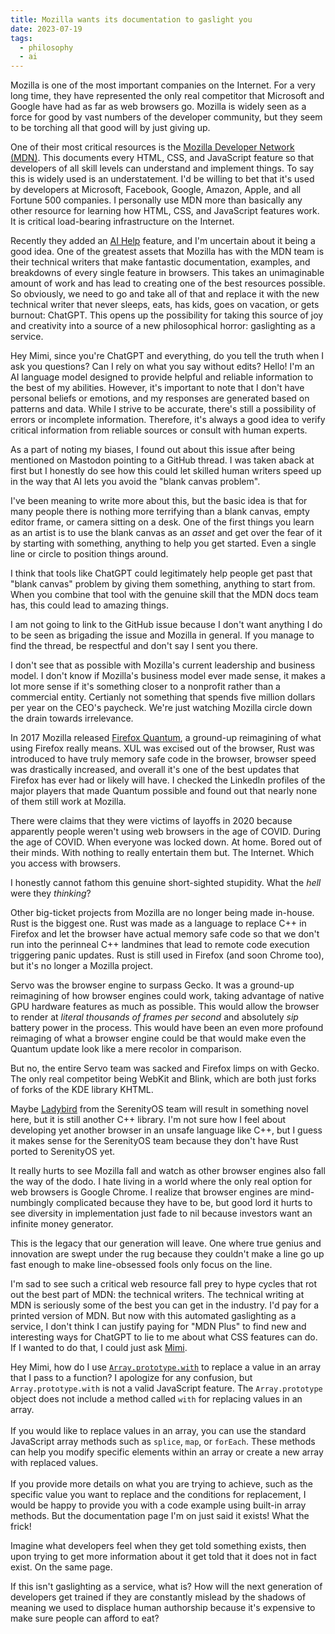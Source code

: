 ```yaml
---
title: Mozilla wants its documentation to gaslight you
date: 2023-07-19
tags:
  - philosophy
  - ai
---
```


<xeblog-hero ai="SCMix+Tanuki" file="bad-trip" prompt="A blue-haired foxgirl stands in front of a campfire while camping in winter, with snow covering the tips of the trees."></xeblog-hero>

Mozilla is one of the most important companies on the Internet. For a
very long time, they have represented the only real competitor that
Microsoft and Google have had as far as web browsers go. Mozilla is
widely seen as a force for good by vast numbers of the developer
community, but they seem to be torching all that good will by just
giving up.

One of their most critical resources is the [Mozilla Developer Network
(MDN)](https://developer.mozilla.org/en-US/). This documents every
HTML, CSS, and JavaScript feature so that developers of all skill
levels can understand and implement things. To say this is widely used
is an understatement. I'd be willing to bet that it's used by
developers at Microsoft, Facebook, Google, Amazon, Apple, and all
Fortune 500 companies. I personally use MDN more than basically any
other resource for learning how HTML, CSS, and JavaScript features
work. It is critical load-bearing infrastructure on the Internet.

Recently they added an [AI
Help](https://developer.mozilla.org/en-US/plus/ai-help) feature, and
I'm uncertain about it being a good idea. One of the greatest assets
that Mozilla has with the MDN team is their technical writers that
make fantastic documentation, examples, and breakdowns of every single
feature in browsers. This takes an unimaginable amount of work and has
lead to creating one of the best resources possible. So obviously, we
need to go and take all of that and replace it with the new technical
writer that never sleeps, eats, has kids, goes on vacation, or gets
burnout: ChatGPT. This opens up the possibility for taking this source
of joy and creativity into a source of a new philosophical horror:
gaslighting as a service.

<xeblog-conv name="Aoi" mood="grin">Hey Mimi, since you're ChatGPT and
everything, do you tell the truth when I ask you questions? Can I rely
on what you say without edits?</xeblog-conv>
<xeblog-conv name="Mimi" mood="think">Hello! I'm an AI language model
designed to provide helpful and reliable information to the best of my
abilities. However, it's important to note that I don't have personal
beliefs or emotions, and my responses are generated based on patterns
and data. While I strive to be accurate, there's still a possibility
of errors or incomplete information. Therefore, it's always a good
idea to verify critical information from reliable sources or consult
with human experts.</xeblog-conv>

As a part of noting my biases, I found out about this issue after
being mentioned on Mastodon pointing to a GitHub thread. I was taken
aback at first but I honestly do see how this could let skilled human
writers speed up in the way that AI lets you avoid the "blank canvas
problem".

I've been meaning to write more about this, but the basic idea is that
for many people there is nothing more terrifying than a blank canvas,
empty editor frame, or camera sitting on a desk. One of the first
things you learn as an artist is to use the blank canvas as an _asset_
and get over the fear of it by starting with something, anything to
help you get started. Even a single line or circle to position things
around.

I think that tools like ChatGPT could legitimately help people get
past that "blank canvas" problem by giving them something, anything to
start from. When you combine that tool with the genuine skill that the
MDN docs team has, this could lead to amazing things.

<xeblog-conv name="Cadey" mood="coffee">I am not going to link to the
GitHub issue because I don't want anything I do to be seen as
brigading the issue and Mozilla in general. If you manage to find the
thread, be respectful and don't say I sent you there.</xeblog-conv>

I don't see that as possible with Mozilla's current leadership and
business model. I don't know if Mozilla's business model ever made
sense, it makes a lot more sense if it's something closer to a
nonprofit rather than a commercial entity. Certianly not something
that spends five million dollars per year on the CEO's paycheck. We're
just watching Mozilla circle down the drain towards irrelevance.

In 2017 Mozilla released [Firefox
Quantum](https://blog.mozilla.org/en/mozilla/introducing-firefox-quantum/),
a ground-up reimagining of what using Firefox really means. XUL was
excised out of the browser, Rust was introduced to have truly memory
safe code in the browser, browser speed was drastically increased, and
overall it's one of the best updates that Firefox has ever had or
likely will have. I checked the LinkedIn profiles of the major players
that made Quantum possible and found out that nearly none of them
still work at Mozilla.

There were claims that they were victims of layoffs in 2020 because
apparently people weren't using web browsers in the age of COVID.
During the age of COVID. When everyone was locked down. At home. Bored
out of their minds. With nothing to really entertain them but. The
Internet. Which you access with browsers.

<xeblog-conv name="Cadey" mood="facepalm">I honestly cannot fathom
this genuine short-sighted stupidity. What the _hell_ were they
_thinking_?</xeblog-conv>

Other big-ticket projects from Mozilla are no longer being made
in-house. Rust is the biggest one. Rust was made as a language to
replace C++ in Firefox and let the browser have actual memory safe
code so that we don't run into the perinneal C++ landmines that lead
to remote code execution triggering panic updates. Rust is still used
in Firefox (and soon Chrome too), but it's no longer a Mozilla
project.

Servo was the browser engine to surpass Gecko. It was a ground-up
reimagining of how browser engines could work, taking advantage of
native GPU hardware features as much as possible. This would allow the
browser to render at _literal thousands of frames per second_ and
absolutely _sip_ battery power in the process. This would have been an
even more profound reimaging of what a browser engine could be that
would make even the Quantum update look like a mere recolor in
comparison.

But no, the entire Servo team was sacked and Firefox limps on with
Gecko. The only real competitor being WebKit and Blink, which are both
just forks of forks of the KDE library KHTML.

<xeblog-conv name="Mara" mood="hacker">Maybe
[Ladybird](https://awesomekling.github.io/Ladybird-a-new-cross-platform-browser-project/)
from the SerenityOS team will result in something novel here, but it
is still another C++ library. I'm not sure how I feel about developing
yet another browser in an unsafe language like C++, but I guess it
makes sense for the SerenityOS team because they don't have Rust
ported to SerenityOS yet.</xeblog-conv>

It really hurts to see Mozilla fall and watch as other browser engines
also fall the way of the dodo. I hate living in a world where the only
real option for web browsers is Google Chrome. I realize that browser
engines are mind-numbingly complicated because they have to be, but
good lord it hurts to see diversity in implementation just fade to nil
because investors want an infinite money generator.

This is the legacy that our generation will leave. One where true
genius and innovation are swept under the rug because they couldn't
make a line go up fast enough to make line-obsessed fools only focus
on the line.

I'm sad to see such a critical web resource fall prey to hype cycles
that rot out the best part of MDN: the technical writers. The
technical writing at MDN is seriously some of the best you can get
in the industry. I'd pay for a printed version of MDN. But now with
this automated gaslighting as a service, I don't think I can justify
paying for "MDN Plus" to find new and interesting ways for ChatGPT
to lie to me about what CSS features can do. If I wanted to do that,
I could just ask [Mimi](/characters#mimi).
  
<xeblog-conv name="Aoi" mood="wut">Hey Mimi, how do I use
[`Array.prototype.with`](https://developer.mozilla.org/en-US/docs/Web/JavaScript/Reference/Global_Objects/Array/with)
to replace a value in an array that I pass to a function?</xeblog-conv>
<xeblog-conv name="Mimi" mood="happy">I apologize for any confusion,
but `Array.prototype.with` is not a valid JavaScript feature. The
`Array.prototype` object does not include a method called `with` for
replacing values in an array.<br /><br />If you would like to replace
values in an array, you can use the standard JavaScript array methods
such as `splice`, `map`, or `forEach`. These methods can help you
modify specific elements within an array or create a new array with
replaced values.<br /><br />If you provide more details on what you are
trying to achieve, such as the specific value you want to replace and
the conditions for replacement, I would be happy to provide you with a
code example using built-in array methods.</xeblog-conv>
<xeblog-conv name="Aoi" mood="rage">But the documentation page I'm on
just said it exists! What the frick!</xeblog-conv>

Imagine what developers feel when they get told something exists, then
upon trying to get more information about it get told that it does not
in fact exist. On the same page.

If this isn't gaslighting as a service, what is? How will the next
generation of developers get trained if they are constantly mislead by
the shadows of meaning we used to displace human authorship because
it's expensive to make sure people can afford to eat?

